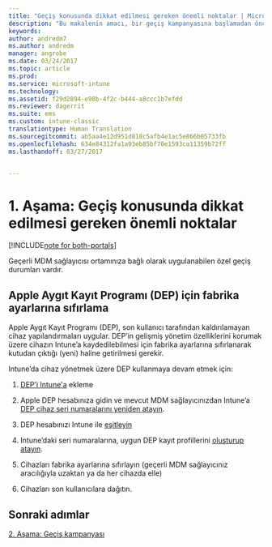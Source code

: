 ```yaml
---
title: "Geçiş konusunda dikkat edilmesi gereken önemli noktalar | Microsoft Docs"
description: "Bu makalenin amacı, bir geçiş kampanyasına başlamadan önce müşterilere geçiş konusunda dikkat edilmesi gereken önemli noktaları sağlamaktır."
keywords: 
author: andredm7
ms.author: andredm
manager: angrobe
ms.date: 03/24/2017
ms.topic: article
ms.prod: 
ms.service: microsoft-intune
ms.technology: 
ms.assetid: f29d2894-e98b-4f2c-b444-a8ccc1b7efdd
ms.reviewer: dagerrit
ms.suite: ems
ms.custom: intune-classic
translationtype: Human Translation
ms.sourcegitcommit: ab5aa4e12d951d818c5afb4e1ac5e866b05733fb
ms.openlocfilehash: 634e84312fa1a93eb85bf70e1593ca11359b72ff
ms.lasthandoff: 03/27/2017


---
```


# <a name="phase-1-special-migration-considerations"></a>1. Aşama: Geçiş konusunda dikkat edilmesi gereken önemli noktalar

[!INCLUDE[note for both-portals](../includes/note-for-both-portals.md)]

Geçerli MDM sağlayıcısı ortamınıza bağlı olarak uygulanabilen özel geçiş durumları vardır.

## <a name="factory-reset-for-apples-device-enrollment-program-dep"></a>Apple Aygıt Kayıt Programı (DEP) için fabrika ayarlarına sıfırlama

Apple Aygıt Kayıt Programı (DEP), son kullanıcı tarafından kaldırılamayan cihaz yapılandırmaları uygular. DEP’in gelişmiş yönetim özelliklerini korumak üzere cihazın Intune’a kaydedilebilmesi için fabrika ayarlarına sıfırlanarak kutudan çıktığı (yeni) haline getirilmesi gerekir.

Intune’da cihaz yönetmek üzere DEP kullanmaya devam etmek için:

1.  [DEP’i Intune'a](https://docs.microsoft.com/intune/deploy-use/ios-device-enrollment-program-in-microsoft-intune) ekleme

2.  Apple DEP hesabınıza gidin ve mevcut MDM sağlayıcınızdan Intune’a [DEP cihaz seri numaralarını yeniden atayın](https://help.apple.com/deployment/business/#/tesf9562af26).

3.  DEP hesabınızı Intune ile [eşitleyin](https://docs.microsoft.com/intune/deploy-use/ios-device-enrollment-program-in-microsoft-intune)

4.  Intune’daki seri numaralarına, uygun DEP kayıt profillerini [oluşturup atayın](https://docs.microsoft.com/intune/deploy-use/ios-device-enrollment-program-in-microsoft-intune).

5.  Cihazları fabrika ayarlarına sıfırlayın (geçerli MDM sağlayıcınız aracılığıyla uzaktan ya da her cihazda elle)

6.  Cihazları son kullanıcılara dağıtın.

## <a name="next-steps"></a>Sonraki adımlar 

[2. Aşama: Geçiş kampanyası](https://docs.microsoft.com/intune/plan-design/migration-phase2-migration-campaign)

